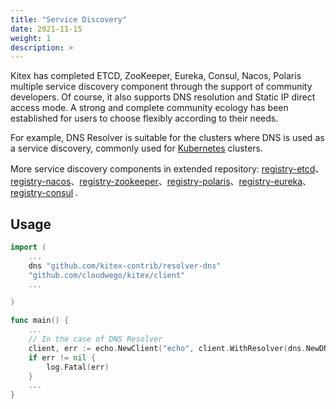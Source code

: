 ```yaml
---
title: "Service Discovery"
date: 2021-11-15
weight: 1
description: >
---
```


Kitex has completed ETCD, ZooKeeper, Eureka, Consul, Nacos, Polaris multiple service discovery component through the support of community developers. Of course, it also supports DNS resolution and Static IP direct access mode. A strong and complete community ecology has been established for users to choose flexibly according to their needs.

For example, DNS Resolver is suitable for the clusters where DNS is used as a service discovery, commonly used for [Kubernetes](https://kubernetes.io/) clusters.

More service discovery components in extended repository: [registry-etcd](https://github.com/kitex-contrib/registry-etcd)、[registry-nacos](https://github.com/kitex-contrib/registry-nacos)、[registry-zookeeper](https://github.com/kitex-contrib/registry-zookeeper)、[registry-polaris](https://github.com/kitex-contrib/registry-polaris)、[registry-eureka](https://github.com/kitex-contrib/registry-eureka)、[registry-consul](https://github.com/kitex-contrib/registry-consul) .

## Usage

```go
import (
    ...
    dns "github.com/kitex-contrib/resolver-dns"
    "github.com/cloudwego/kitex/client"
    ...

)

func main() {
    ...
    // In the case of DNS Resolver
    client, err := echo.NewClient("echo", client.WithResolver(dns.NewDNSResolver()))
	if err != nil {
		log.Fatal(err)
	}
    ...
}
```

